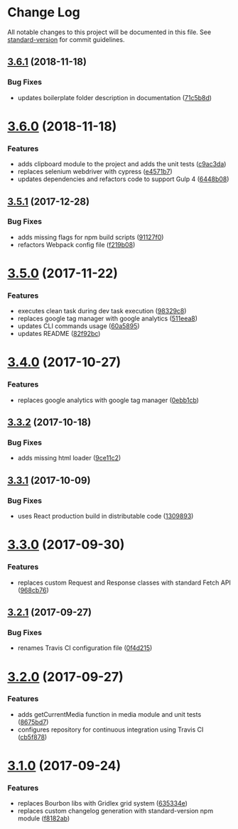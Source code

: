 # Change Log

All notable changes to this project will be documented in this file. See [standard-version](https://github.com/conventional-changelog/standard-version) for commit guidelines.

<a name="3.6.1"></a>
## [3.6.1](https://github.com/itadakimas/jinni/compare/v3.6.0...v3.6.1) (2018-11-18)


### Bug Fixes

* updates boilerplate folder description in documentation ([71c5b8d](https://github.com/itadakimas/jinni/commit/71c5b8d))



<a name="3.6.0"></a>
# [3.6.0](https://github.com/itadakimas/jinni/compare/v3.5.1...v3.6.0) (2018-11-18)


### Features

* adds clipboard module to the project and adds the unit tests ([c9ac3da](https://github.com/itadakimas/jinni/commit/c9ac3da))
* replaces selenium webdriver with cypress ([e4571b7](https://github.com/itadakimas/jinni/commit/e4571b7))
* updates dependencies and refactors code to support Gulp 4 ([6448b08](https://github.com/itadakimas/jinni/commit/6448b08))



<a name="3.5.1"></a>
## [3.5.1](https://github.com/itadakimas/jinni/compare/v3.5.0...v3.5.1) (2017-12-28)


### Bug Fixes

* adds missing flags for npm build scripts ([91127f0](https://github.com/itadakimas/jinni/commit/91127f0))
* refactors Webpack config file ([f219b08](https://github.com/itadakimas/jinni/commit/f219b08))



<a name="3.5.0"></a>
# [3.5.0](https://github.com/itadakimas/jinni/compare/v3.4.0...v3.5.0) (2017-11-22)


### Features

* executes clean task during dev task execution ([98329c8](https://github.com/itadakimas/jinni/commit/98329c8))
* replaces google tag manager with google analytics ([511eea8](https://github.com/itadakimas/jinni/commit/511eea8))
* updates CLI commands usage ([60a5895](https://github.com/itadakimas/jinni/commit/60a5895))
* updates README ([82f92bc](https://github.com/itadakimas/jinni/commit/82f92bc))



<a name="3.4.0"></a>
# [3.4.0](https://github.com/itadakimas/jinni/compare/v3.3.2...v3.4.0) (2017-10-27)


### Features

* replaces google analytics with google tag manager ([0ebb1cb](https://github.com/itadakimas/jinni/commit/0ebb1cb))



<a name="3.3.2"></a>
## [3.3.2](https://github.com/itadakimas/jinni/compare/v3.3.1...v3.3.2) (2017-10-18)


### Bug Fixes

* adds missing html loader ([9ce11c2](https://github.com/itadakimas/jinni/commit/9ce11c2))



<a name="3.3.1"></a>
## [3.3.1](https://github.com/itadakimas/jinni/compare/v3.3.0...v3.3.1) (2017-10-09)


### Bug Fixes

* uses React production build in distributable code ([1309893](https://github.com/itadakimas/jinni/commit/1309893))



<a name="3.3.0"></a>
# [3.3.0](https://github.com/itadakimas/jinni/compare/v3.2.1...v3.3.0) (2017-09-30)


### Features

* replaces custom Request and Response classes with standard Fetch API ([968cb76](https://github.com/itadakimas/jinni/commit/968cb76))



<a name="3.2.1"></a>
## [3.2.1](https://github.com/itadakimas/jinni/compare/v3.2.0...v3.2.1) (2017-09-27)


### Bug Fixes

* renames Travis CI configuration file ([0f4d215](https://github.com/itadakimas/jinni/commit/0f4d215))



<a name="3.2.0"></a>
# [3.2.0](https://github.com/itadakimas/jinni/compare/v3.1.0...v3.2.0) (2017-09-27)


### Features

* adds getCurrentMedia function in media module and unit tests ([8675bd7](https://github.com/itadakimas/jinni/commit/8675bd7))
* configures repository for continuous integration using Travis CI ([cb5f878](https://github.com/itadakimas/jinni/commit/cb5f878))



<a name="3.1.0"></a>
# [3.1.0](https://github.com/itadakimas/jinni/compare/v3.0.1...v3.1.0) (2017-09-24)


### Features

* replaces Bourbon libs with Gridlex grid system ([635334e](https://github.com/itadakimas/jinni/commit/635334e))
* replaces custom changelog generation with standard-version npm module ([f8182ab](https://github.com/itadakimas/jinni/commit/f8182ab))
